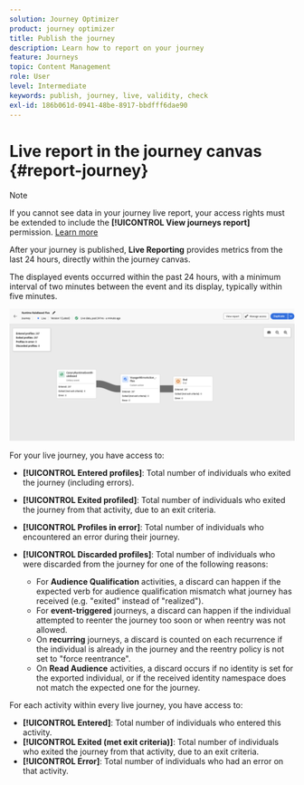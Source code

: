 ```yaml
---
solution: Journey Optimizer
product: journey optimizer
title: Publish the journey
description: Learn how to report on your journey
feature: Journeys
topic: Content Management
role: User
level: Intermediate
keywords: publish, journey, live, validity, check
exl-id: 186b061d-0941-48be-8917-bbdfff6dae90
---
```

# Live report in the journey canvas {#report-journey}

>[!NOTE]
>
>If you cannot see data in your journey live report, your access rights must be extended to include the **[!UICONTROL View journeys report]** permission. [Learn more](../administration/permissions.md)

After your journey is published, **Live Reporting** provides metrics from the last 24 hours, directly within the journey canvas.

The displayed events occurred within the past 24 hours, with a minimum interval of two minutes between the event and its display, typically within five minutes.

![](assets/journey_live_report.png)

For your live journey, you have access to:

* **[!UICONTROL Entered profiles]**: Total number of individuals who exited the journey (including errors).
* **[!UICONTROL Exited profiled]**: Total number of individuals who exited the journey from that activity, due to an exit criteria.
* **[!UICONTROL Profiles in error]**: Total number of individuals who encountered an error during their journey.
* **[!UICONTROL Discarded profiles]**: Total number of individuals who were discarded from the journey for one of the following reasons:

    * For **Audience Qualification** activities, a discard can happen if the expected verb for audience qualification mismatch what journey has received (e.g. "exited" instead of "realized").
    * For **event-triggered** journeys, a discard can happen if the individual attempted to reenter the journey too soon or when reentry was not allowed.
    * On **recurring** journeys, a discard is counted on each recurrence if the individual is already in the journey and the reentry policy is not set to "force reentrance".
    * On **Read Audience** activities, a discard occurs if no identity is set for the exported individual, or if the received identity namespace does not match the expected one for the journey.

For each activity within every live journey, you have access to:

* **[!UICONTROL Entered]**: Total number of individuals who entered this activity.
* **[!UICONTROL Exited (met exit criteria)]**: Total number of individuals who exited the journey from that activity, due to an exit criteria.
* **[!UICONTROL Error]**: Total number of individuals who had an error on that activity.
